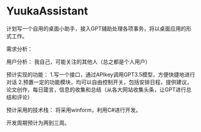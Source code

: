 # YuukaAssistant
计划写一个自用的桌面小助手，接入GPT辅助处理各项事务，将以桌面应用的形式工作。

需求分析：

用户分析：
我自己，可能关注的其他人（总之都是个人用户）

预计实现的功能：
1.写一个接口，通过APIkey调用GPT3.5模型，方便快捷地进行对话
2.预置一定的功能模块，均可以自由控制开关，包括安排日程，提供建议，论文创作，每日箴言，信息的收集和总结（从各大网站收集头条，让GPT进行总结和评论）

预计采用的技术栈：
将采用winform，利用C#进行开发。

开发周期预计为两到三周。
